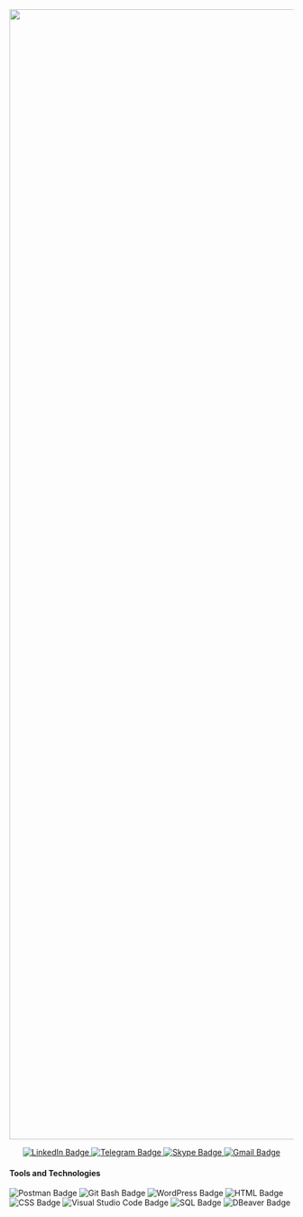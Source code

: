      
<div id="header" align="center">
<img src="https://document-export.canva.com/1gxPE/DAFGUF1gxPE/9/thumbnail/0001.png?X-Amz-Algorithm=AWS4-HMAC-SHA256&X-Amz-Credential=AKIAQYCGKMUHWDTJW6UD%2F20220713%2Fus-east-1%2Fs3%2Faws4_request&X-Amz-Date=20220713T053734Z&X-Amz-Expires=46653&X-Amz-Signature=8edeace3099cbeb9fd90acf0ca66078b3afd1c143f76e18b06446211b1f886f3&X-Amz-SignedHeaders=host&response-expires=Wed%2C%2013%20Jul%202022%2018%3A35%3A07%20GMT" width="2000"/>
  
  <p></p>


<div id="badges" align="center">
  <a href="https://www.linkedin.com/in/lena-tsiuper/">
    <img src="https://img.shields.io/badge/LinkedIn-gray?style=for-the-badge&logo=linkedin&logoColor=white" alt="LinkedIn Badge"/>
  </a>
  
  <a href="https://t.me/lenatsiuper">
   <img src="https://img.shields.io/badge/Telegram-black?style=for-the-badge&logo=telegram&logoColor=white" alt="Telegram Badge"/>
  </a> 
  
  <a href="https://join.skype.com/invite/A0LoYUYN75Bk">
    <img src="https://img.shields.io/badge/Skype-gray?style=for-the-badge&logo=skype&logoColor=white" alt="Skype Badge"/>
  </a>
  
   <a href= "mailto:ltsiuper@gmail.com">
   <img src="https://img.shields.io/badge/Gmail-black?style=for-the-badge&logo=gmail&logoColor=white" alt="Gmail Badge"/>
  </a>
    
</div>

<div id="badges" align="left">
<h4> Tools and Technologies </h4>
</div>
<div id="badges"align="left"> 
<img src="https://img.shields.io/badge/Postman-purple?style=for-the-badge&logo=postman&logoColor=white" alt="Postman Badge"/>
<img src="https://img.shields.io/badge/Git Bash-gray?style=for-the-badge&logo=Git Bashs&logoColor=white" alt="Git Bash Badge"/>
<img src="https://img.shields.io/badge/WordPress-black?style=for-the-badge&logo=WordPress&logoColor=white" alt="WordPress Badge"/>
<img src="https://img.shields.io/badge/HTML-purple?style=for-the-badge&logo=HTML&logoColor=white" alt="HTML Badge"/>
<img src="https://img.shields.io/badge/CSS-gray?style=for-the-badge&logo=CSS&logoColor=white" alt="CSS Badge"/>
<img src="https://img.shields.io/badge/Visual Studio Code-black?style=for-the-badge&logo=Visual Studio Code&logoColor=white" alt="Visual Studio Code Badge"/>
<img src="https://img.shields.io/badge/SQL-purple?style=for-the-badge&logo=SQL&logoColor=white" alt="SQL Badge"/>
<img src="https://img.shields.io/badge/DBeaver-gray?style=for-the-badge&logo=DBeaver&logoColor=white" alt="DBeaver Badge"/>
</div>

